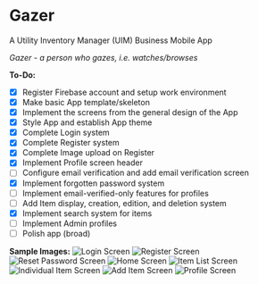 # Gazer

A Utility Inventory Manager (UIM) Business Mobile App

*Gazer - a person who gazes, i.e. watches/browses*

**To-Do:**

- [x] Register Firebase account and setup work environment
- [x] Make basic App template/skeleton
- [x] Implement the screens from the general design of the App
- [x] Style App and establish App theme
- [x] Complete Login system
- [x] Complete Register system
- [x] Complete Image upload on Register
- [x] Implement Profile screen header
- [ ] Configure email verification and add email verification screen
- [x] Implement forgotten password system
- [ ] Implement email-verified-only features for profiles
- [ ] Add Item display, creation, edition, and deletion system
- [x] Implement search system for items
- [ ] Implement Admin profiles
- [ ] Polish app (broad)

**Sample Images:**
![Login Screen](media/Screenshots/LoginScreen.png)
![Register Screen](media/Screenshots/RegisterScreen.png)
![Reset Password Screen](media/Screenshots/ResetPassScreen.png)
![Home Screen](media/Screenshots/HomeScreen.png)
![Item List Screen](media/Screenshots/ItemsScreen.png)
![Individual Item Screen](media/Screenshots/ItemScreen.png)
![Add Item Screen](media/Screenshots/AddItemScreen.png)
![Profile Screen](media/Screenshots/ProfileScreen.png)
